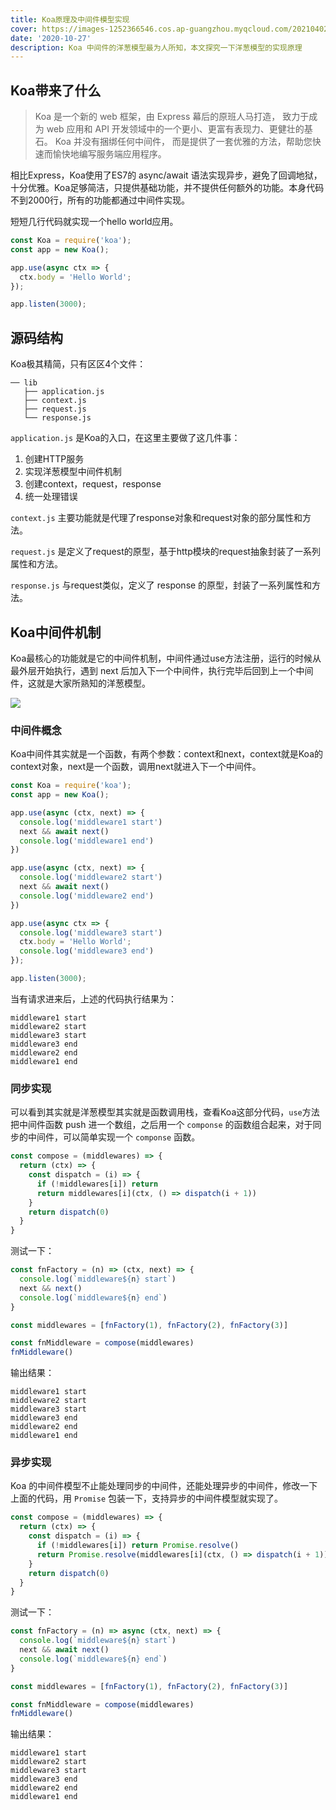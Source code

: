 ```yaml
---
title: Koa原理及中间件模型实现
cover: https://images-1252366546.cos.ap-guangzhou.myqcloud.com/20210402172711.png
date: '2020-10-27'
description: Koa 中间件的洋葱模型最为人所知，本文探究一下洋葱模型的实现原理
---
```

Koa带来了什么
--------

> Koa 是一个新的 web 框架，由 Express 幕后的原班人马打造， 致力于成为 web 应用和 API 开发领域中的一个更小、更富有表现力、更健壮的基石。 Koa 并没有捆绑任何中间件， 而是提供了一套优雅的方法，帮助您快速而愉快地编写服务端应用程序。

相比Express，Koa使用了ES7的 async/await 语法实现异步，避免了回调地狱，十分优雅。Koa足够简洁，只提供基础功能，并不提供任何额外的功能。本身代码不到2000行，所有的功能都通过中间件实现。

短短几行代码就实现一个hello world应用。

```js
const Koa = require('koa');
const app = new Koa();

app.use(async ctx => {
  ctx.body = 'Hello World';
});

app.listen(3000);

```

源码结构
----

Koa极其精简，只有区区4个文件：

```text
── lib
   ├── application.js
   ├── context.js
   ├── request.js
   └── response.js

```

`application.js` 是Koa的入口，在这里主要做了这几件事：

1.  创建HTTP服务
2.  实现洋葱模型中间件机制
3.  创建context，request，response
4.  统一处理错误

`context.js` 主要功能就是代理了response对象和request对象的部分属性和方法。

`request.js` 是定义了request的原型，基于http模块的request抽象封装了一系列属性和方法。

`response.js` 与request类似，定义了 response 的原型，封装了一系列属性和方法。

Koa中间件机制
--------

Koa最核心的功能就是它的中间件机制，中间件通过use方法注册，运行的时候从最外层开始执行，遇到 next 后加入下一个中间件，执行完毕后回到上一个中间件，这就是大家所熟知的洋葱模型。

![](https://images-1252366546.cos.ap-guangzhou.myqcloud.com/20210402171824.png)

### 中间件概念

Koa中间件其实就是一个函数，有两个参数：context和next，context就是Koa的context对象，next是一个函数，调用next就进入下一个中间件。

```js
const Koa = require('koa');
const app = new Koa();

app.use(async (ctx, next) => {
  console.log('middleware1 start')
  next && await next()
  console.log('middleware1 end')
})

app.use(async (ctx, next) => {
  console.log('middleware2 start')
  next && await next()
  console.log('middleware2 end')
})

app.use(async ctx => {
  console.log('middleware3 start')
  ctx.body = 'Hello World';
  console.log('middleware3 end')
});

app.listen(3000);

```

当有请求进来后，上述的代码执行结果为：

```text
middleware1 start
middleware2 start
middleware3 start
middleware3 end
middleware2 end
middleware1 end

```

### 同步实现

可以看到其实就是洋葱模型其实就是函数调用栈，查看Koa这部分代码，`use`方法把中间件函数 push 进一个数组，之后用一个 `componse` 的函数组合起来，对于同步的中间件，可以简单实现一个 `componse` 函数。

```js
const compose = (middlewares) => {
  return (ctx) => {
    const dispatch = (i) => {
      if (!middlewares[i]) return
      return middlewares[i](ctx, () => dispatch(i + 1))
    }
    return dispatch(0)
  }
}

```

测试一下：

```js
const fnFactory = (n) => (ctx, next) => {
  console.log(`middleware${n} start`)
  next && next()
  console.log(`middleware${n} end`)
}

const middlewares = [fnFactory(1), fnFactory(2), fnFactory(3)]

const fnMiddleware = compose(middlewares)
fnMiddleware()


```

输出结果：

```text
middleware1 start
middleware2 start
middleware3 start
middleware3 end
middleware2 end
middleware1 end

```

### 异步实现

Koa 的中间件模型不止能处理同步的中间件，还能处理异步的中间件，修改一下上面的代码，用 `Promise` 包装一下，支持异步的中间件模型就实现了。

```js
const compose = (middlewares) => {
  return (ctx) => {
    const dispatch = (i) => {
      if (!middlewares[i]) return Promise.resolve()
      return Promise.resolve(middlewares[i](ctx, () => dispatch(i + 1)))
    }
    return dispatch(0)
  }
}

```

测试一下：

```js
const fnFactory = (n) => async (ctx, next) => {
  console.log(`middleware${n} start`)
  next && await next()
  console.log(`middleware${n} end`)
}

const middlewares = [fnFactory(1), fnFactory(2), fnFactory(3)]

const fnMiddleware = compose(middlewares)
fnMiddleware()


```

输出结果：

```text
middleware1 start
middleware2 start
middleware3 start
middleware3 end
middleware2 end
middleware1 end 
```